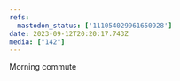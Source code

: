 ```yaml
---
refs:
  mastodon_status: ['111054029961650928']
date: 2023-09-12T20:20:17.743Z
media: ["142"]
---
```


<p>Morning commute </p>
